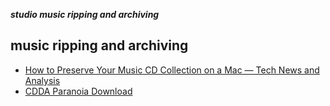 _**studio music ripping and archiving**_

## music ripping and archiving

- [How to Preserve Your Music CD Collection on a Mac — Tech News and Analysis](https://gigaom.com/2011/02/04/how-to-preserve-your-music-cd-collection-on-a-mac/)
- [CDDA Paranoia Download](http://xiph.org/paranoia/down.html)
